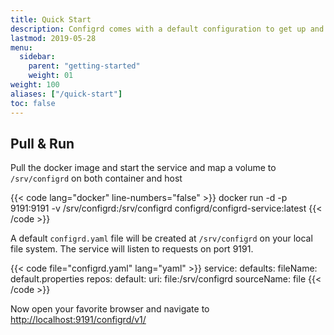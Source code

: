 ```yaml
---
title: Quick Start
description: Configrd comes with a default configuration to get up and running quickly
lastmod: 2019-05-28
menu:
  sidebar:
    parent: "getting-started"
    weight: 01
weight: 100
aliases: ["/quick-start"]
toc: false
---
```


## Pull & Run

Pull the docker image and start the service and map a volume to `/srv/configrd` on both container and host

{{< code lang="docker" line-numbers="false" >}}
docker run -d -p 9191:9191 -v /srv/configrd:/srv/configrd configrd/configrd-service:latest
{{< /code >}}

A default `configrd.yaml` file will be created at `/srv/configrd` on your local file system. The service will listen to requests on port 9191.


{{< code file="configrd.yaml" lang="yaml" >}}
service:
  defaults:
    fileName: default.properties
  repos:
    default:
      uri: file:/srv/configrd
      sourceName: file
{{< /code >}}

Now open your favorite browser and navigate to [http://localhost:9191/configrd/v1/](http://localhost:9191/configrd/v1/)